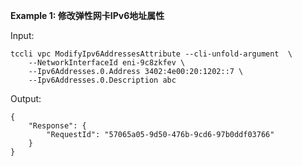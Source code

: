 **Example 1: 修改弹性网卡IPv6地址属性**



Input: 

```
tccli vpc ModifyIpv6AddressesAttribute --cli-unfold-argument  \
    --NetworkInterfaceId eni-9c8zkfev \
    --Ipv6Addresses.0.Address 3402:4e00:20:1202::7 \
    --Ipv6Addresses.0.Description abc
```

Output: 
```
{
    "Response": {
        "RequestId": "57065a05-9d50-476b-9cd6-97b0ddf03766"
    }
}
```

